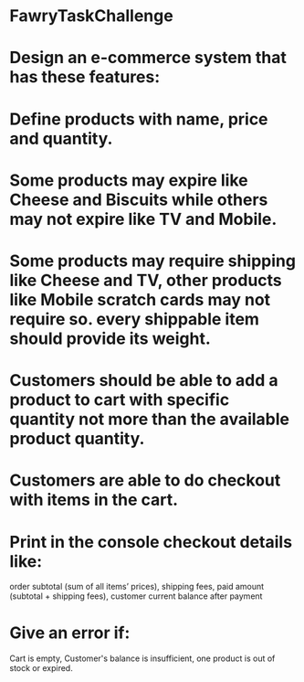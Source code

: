 # FawryTaskChallenge 
# Design an e-commerce system that has these features:
# Define products with name, price and quantity.
# Some products may expire like Cheese and Biscuits while others may not expire like TV and Mobile.
# Some products may require shipping like Cheese and TV, other products like Mobile scratch cards may not require so. every shippable item should provide its weight.
# Customers should be able to add a product to cart with specific quantity not more than the available product quantity.
# Customers are able to do checkout with items in the cart.
# Print in the console checkout details like:
 order subtotal (sum of all items’ prices),
 shipping fees,
 paid amount (subtotal + shipping fees),
 customer current balance after payment
# Give an error if:
 Cart is empty,
 Customer's balance is insufficient,
 one product is out of stock or expired.

